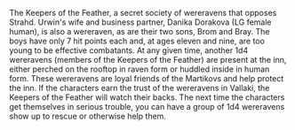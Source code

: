 The Keepers of the Feather, a secret society of wereravens that opposes Strahd. Urwin's wife and business partner, Danika Dorakova (LG female human), is also a wereraven, as are their two sons, Brom and Bray. The boys have only 7 hit points each and, at ages eleven and nine, are too young to be effective combatants. At any given time, another 1d4 wereravens (members of the Keepers of the Feather) are present at the inn, either perched on the rooftop in raven form or huddled inside in human form. These wereravens are loyal friends of the Martikovs and help protect the inn. If the characters earn the trust of the wereravens in Vallaki, the Keepers of the Feather will watch their backs. The next time the characters get themselves in serious trouble, you can have a group of 1d4 wereravens show up to rescue or otherwise help them.